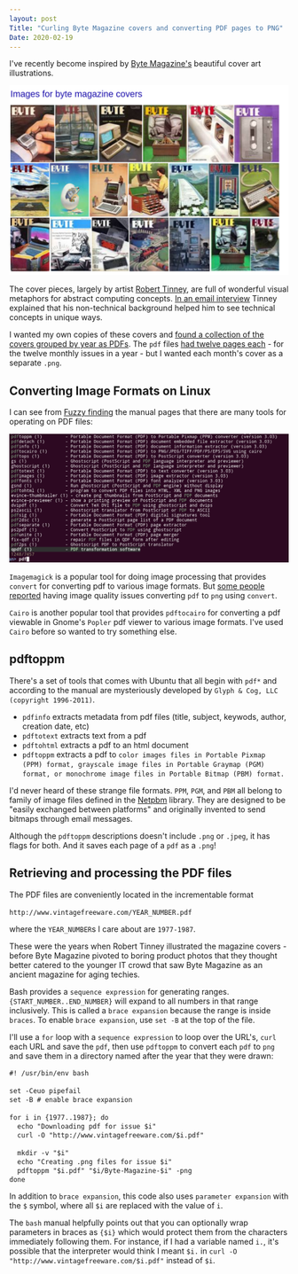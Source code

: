 ```yaml
---
layout: post
Title: "Curling Byte Magazine covers and converting PDF pages to PNG"
Date: 2020-02-19
---
```

I've recently become inspired by [Byte Magazine's](https://en.wikipedia.org/wiki/Byte_(magazine)) beautiful cover art illustrations.

![curling-byte-magazine-covers-1.png](assets/curling-byte-magazine-covers-1.png)

The cover pieces, largely by artist [Robert Tinney](https://en.wikipedia.org/wiki/Robert_Tinney), are full of wonderful visual metaphors for abstract computing concepts. [In an email interview](http://www.vintagecomputing.com/index.php/archives/169/vcg-interview-robert-tinney-microcomputer-illustration-pioneer) Tinney explained that his non-technical background helped him to see technical concepts in unique ways.

I wanted my own copies of these covers and [found a collection of the covers grouped by year as PDFs](http://www.vintagefreeware.com/bytecvrs.htm). The `pdf` files [had twelve pages each](http://www.vintagefreeware.com/1978.pdf) - for the twelve monthly issues in a year - but I wanted each month's cover as a separate `.png`.

## Converting Image Formats on Linux
I can see from [Fuzzy finding](https://github.com/junegunn/fzf/wiki/examples#man-pages) the manual pages that there are many tools for operating on PDF files:

![curling-byte-magazine-covers-0.png](assets/curling-byte-magazine-covers-0.png)

`Imagemagick` is a popular tool for doing image processing that provides `convert` for converting pdf to various image formats. But [some people reported](https://askubuntu.com/questions/50170/how-to-convert-pdf-to-image) having image quality issues converting `pdf` to `png` using `convert`.

`Cairo` is another popular tool that provides `pdftocairo` for converting a pdf viewable in Gnome's `Popler` pdf viewer to various image formats. I've used `Cairo` before so wanted to try something else.

## pdftoppm
There's a set of tools that comes with Ubuntu that all begin with `pdf*` and according to the manual are mysteriously developed by `Glyph & Cog, LLC (copyright 1996-2011)`.
- `pdfinfo` extracts metadata from pdf files (title, subject, keywods, author, creation date, etc)
- `pdftotext` extracts text from a pdf
- `pdftohtml` extracts a pdf to an html document
- `pdftoppm` extracts a pdf to `color images files in Portable Pixmap (PPM) format, grayscale image files in Portable Graymap (PGM) format, or monochrome image files in Portable Bitmap (PBM) format.`

I'd never heard of these strange file formats. `PPM`, `PGM`, and `PBM` all belong to family of image files defined in the [Netpbm](https://en.wikipedia.org/wiki/Netpbm) library. They are designed to be "easily exchanged between platforms" and originally invented to send bitmaps through email messages.

Although the `pdftoppm` descriptions doesn't include `.png` or `.jpeg`, it has flags for both. And it saves each page of a `pdf` as a `.png`!

## Retrieving and processing the PDF files
The PDF files are conveniently located in the incrementable format

`http://www.vintagefreeware.com/YEAR_NUMBER.pdf`

where the `YEAR_NUMBER`s I care about are `1977-1987`.

These were the years when Robert Tinney illustrated the magazine covers - before Byte Magazine pivoted to boring product photos that they thought better catered to the younger IT crowd that saw Byte Magazine as an ancient magazine for aging techies.

Bash provides a `sequence expression` for generating ranges. `{START_NUMBER..END_NUMBER}` will expand to all numbers in that range inclusively. This is called a `brace expansion` because the range is inside `braces`. To enable `brace expansion`, use `set -B` at the top of the file.

I'll use a `for` loop with a `sequence expression` to loop over the URL's, `curl` each URL and save the `pdf`, then use `pdftoppm` to convert each `pdf` to `png` and save them in a directory named after the year that they were drawn:

```
#! /usr/bin/env bash

set -Ceuo pipefail
set -B # enable brace expansion

for i in {1977..1987}; do
  echo "Downloading pdf for issue $i"
  curl -O "http://www.vintagefreeware.com/$i.pdf"

  mkdir -v "$i"
  echo "Creating .png files for issue $i"
  pdftoppm "$i.pdf" "$i/Byte-Magazine-$i" -png
done
```

In addition to `brace expansion`, this code also uses `parameter expansion` with the `$` symbol, where all `$i` are replaced with the value of `i`.

The `bash` manual helpfully points out that you can optionally wrap parameters in braces as `{$i}` which would protect them from the characters immediately following them. For instance, if I had a variable named `i.`, it's possible that the interpreter would think I meant `$i.` in `curl -O "http://www.vintagefreeware.com/$i.pdf"` instead of `$i`.
